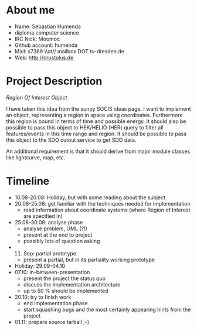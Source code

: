 About me
========

- Name: Sebastian Humenda
- diploma computer science
- IRC Nick: Moomoc
- Github account: humenda
- Mail: s7369 \\\\at// mailbox DOT tu-dresden.de
- Web: http://crustulus.de

Project Description
===================

_Region Of Interest Object_

I have taken this idea from the sunpy SOCIS ideas page. I want to implement an
object, representing a region in space using coordinates. Furthermore this
region is bound in terms of time and possible energy.
It should also be possible to pass this object to HEK/HELIO (HER) query to filter
all features/events in this time range and region.
It should be possible to pass this object to the SDO cutout service
to get SDO data.

An additional requirement is that it should derive from major
module classes like lightcurve, map, etc.

Timeline
========


- 10.08-20.08: Holiday, but with some reading about the subject
- 20.08-25.08: get familiar with the techniques needed for implementation
    - read information about coordinate systems (where Region of Interest are
      specified in)
- 25.08-30.08: analyse phase
    - analyse problem, UML (?!)
    - present at the end to project
    - possibly lots of question asking
- 11. Sep: partial prototype
    - present a partial, but in its partiality working prototype
- Holiday: 29.09-04.10
- 07.10: in-between-presentation
    - present the project the status quo
    - discuss the implementation architecture
    - up to 50 % should be implemented
- 20.10: try to finish work
    - end implementation phase
    - start squashing bugs and the most certainly appearing hints from the
      project
- 01.11: prepare source tarball ;-)

